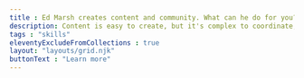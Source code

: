 ```yaml
---
title : Ed Marsh creates content and community. What can he do for you?
description: Content is easy to create, but it's complex to coordinate, organize, and maintain.
tags : "skills"
eleventyExcludeFromCollections : true
layout: "layouts/grid.njk"
buttonText : "Learn more"
---
```


